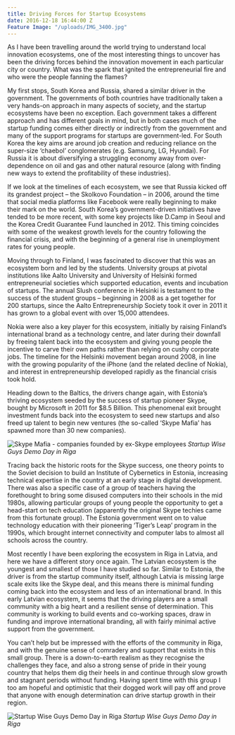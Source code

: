 ```yaml
---
title: Driving Forces for Startup Ecosystems
date: 2016-12-18 16:44:00 Z
Feature Image: "/uploads/IMG_3400.jpg"
---
```


As I have been travelling around the world trying to understand local innovation ecosystems, one of the most interesting things to uncover has been the driving forces behind the innovation movement in each particular city or country. What was the spark that ignited the entrepreneurial fire and who were the people fanning the flames?

My first stops, South Korea and Russia, shared a similar driver in the government. The governments of both countries have traditionally taken a very hands-on approach in many aspects of society, and the startup ecosystems have been no exception. Each government takes a different approach and has different goals in mind, but in both cases much of the startup funding comes either directly or indirectly from the government and many of the support programs for startups are government-led. For South Korea the key aims are around job creation and reducing reliance on the super-size ‘chaebol’ conglomerates (e.g. Samsung, LG, Hyundai). For Russia it is about diversifying a struggling economy away from over-dependence on oil and gas and other natural resource (along with finding new ways to extend the profitability of these industries). 

If we look at the timelines of each ecosystem, we see that Russia kicked off its grandest project – the Skolkovo Foundation – in 2006, around the time that social media platforms like Facebook were really beginning to make their mark on the world. South Korea’s government-driven initiatives have tended to be more recent, with some key projects like D.Camp in Seoul and the Korea Credit Guarantee Fund launched in 2012. This timing coincides with some of the weakest growth levels for the country following the financial crisis, and with the beginning of a general rise in unemployment rates for young people. 

Moving through to Finland, I was fascinated to discover that this was an ecosystem born and led by the students. University groups at pivotal institutions like Aalto University and University of Helsinki formed entrepreneurial societies which supported education, events and incubation of startups. The annual Slush conference in Helsinki is testament to the success of the student groups – beginning in 2008 as a get together for 200 startups, since the Aalto Entrepreneurship Society took it over in 2011 it has grown to a global event with over 15,000 attendees. 

Nokia were also a key player for this ecosystem, initially by raising Finland’s international brand as a technology centre, and later during their downfall by freeing talent back into the ecosystem and giving young people the incentive to carve their own paths rather than relying on cushy corporate jobs. The timeline for the Helsinki movement began around 2008, in line with the growing popularity of the iPhone (and the related decline of Nokia), and interest in entrepreneurship developed rapidly as the financial crisis took hold. 

Heading down to the Baltics, the drivers change again, with Estonia’s thriving ecosystem seeded by the success of startup pioneer Skype, bought by Microsoft in 2011 for $8.5 Billion. This phenomenal exit brought investment funds back into the ecosystem to seed new startups and also freed up talent to begin new ventures (the so-called ‘Skype Mafia’ has spawned more than 30 new companies). 

![Skype Mafia - companies founded by ex-Skype employees](/uploads/IMG_3400.jpg)
*Startup Wise Guys Demo Day in Riga*

Tracing back the historic roots for the Skype success, one theory points to the Soviet decision to build an Institute of Cybernetics in Estonia, increasing technical expertise in the country at an early stage in digital development. There was also a specific case of a group of teachers having the forethought to bring some disused computers into their schools in the mid 1980s, allowing particular groups of young people the opportunity to get a head-start on tech education (apparently the original Skype techies came from this fortunate group). The Estonia government went on to value technology education with their pioneering ‘Tiger’s Leap’ program in the 1990s, which brought internet connectivity and computer labs to almost all schools across the country. 

Most recently I have been exploring the ecosystem in Riga in Latvia, and here we have a different story once again. The Latvian ecosystem is the youngest and smallest of those I have studied so far. Similar to Estonia, the driver is from the startup community itself, although Latvia is missing large scale exits like the Skype deal, and this means there is minimal funding coming back into the ecosystem and less of an international brand. In this early Latvian ecosystem, it seems that the driving players are a small community with a big heart and a resilient sense of determination. This community is working to build events and co-working spaces, draw in funding and improve international branding, all with fairly minimal active support from the government. 

You can’t help but be impressed with the efforts of the community in Riga, and with the genuine sense of comradery and support that exists in this small group. There is a down-to-earth realism as they recognise the challenges they face, and also a strong sense of pride in their young country that helps them dig their heels in and continue through slow growth and stagnant periods without funding. Having spent time with this group I too am hopeful and optimistic that their dogged work will pay off and prove that anyone with enough determination can drive startup growth in their region. 

![Startup Wise Guys Demo Day in Riga](/uploads/IMG_3400.jpg)
*Startup Wise Guys Demo Day in Riga*